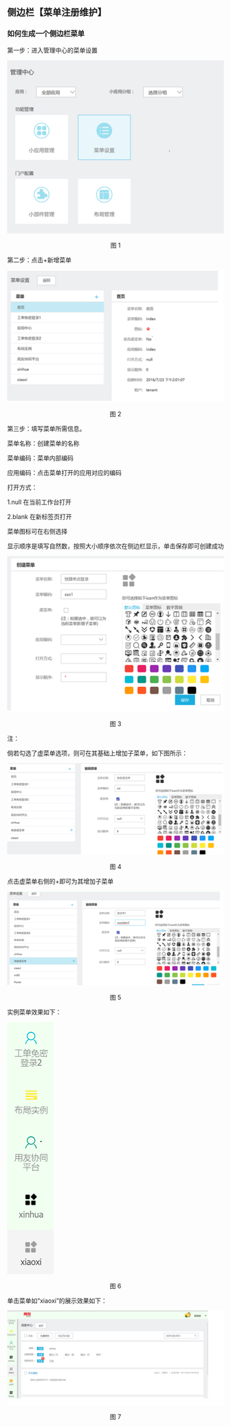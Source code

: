 ## 侧边栏【菜单注册维护】


### 如何生成一个侧边栏菜单

第一步：进入管理中心的菜单设置

![](/articles/cportal/3-/images/m-1.PNG)
<p align="center">图 1</p>

第二步：点击+新增菜单


![](/articles/cportal/3-/images/m-2.PNG)
<p align="center">图 2</p>

第三步：填写菜单所需信息。

菜单名称：创建菜单的名称

菜单编码：菜单内部编码

应用编码：点击菜单打开的应用对应的编码

打开方式：

1.null 在当前工作台打开 

2.blank 在新标签页打开

菜单图标可在右侧选择

显示顺序是填写自然数，按照大小顺序依次在侧边栏显示，单击保存即可创建成功

![](/articles/cportal/3-/images/m-3.PNG)
<p align="center">图 3</p>

注：

倘若勾选了虚菜单选项，则可在其基础上增加子菜单，如下图所示：

![](/articles/cportal/3-/images/m-4.PNG)
<p align="center">图 4</p>

点击虚菜单右侧的+即可为其增加子菜单

![](/articles/cportal/3-/images/m-5.PNG)
<p align="center">图 5</p>

实例菜单效果如下：

![](/articles/cportal/3-/images/m-6.PNG)
<p align="center">图 6</p>

单击菜单如“xiaoxi”的展示效果如下：

![](/articles/cportal/3-/images/m-7.PNG)
<p align="center">图 7</p>


